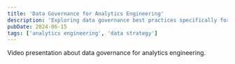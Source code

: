 ```yaml
---
title: 'Data Governance for Analytics Engineering'
description: 'Exploring data governance best practices specifically for analytics engineering teams.'
pubDate: 2024-06-15
tags: ['analytics engineering', 'data strategy']
---
```


Video presentation about data governance for analytics engineering.
